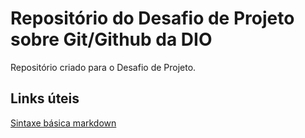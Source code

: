 # Repositório do Desafio de Projeto sobre Git/Github da DIO
Repositório criado para o Desafio de Projeto.

## Links úteis
[Sintaxe básica markdown](https://markdownguide.org/basic-syntax/)
